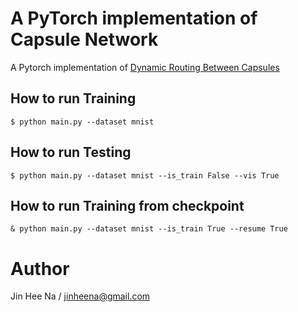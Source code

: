 # A PyTorch implementation of Capsule Network
A Pytorch implementation of [Dynamic Routing Between Capsules](https://papers.nips.cc/paper/6975-dynamic-routing-between-capsules.pdf) 
## How to run Training
```
$ python main.py --dataset mnist
```
## How to run Testing
```
$ python main.py --dataset mnist --is_train False --vis True
```
## How to run Training from checkpoint
```
& python main.py --dataset mnist --is_train True --resume True
```
# Author
Jin Hee Na / jinheena@gmail.com